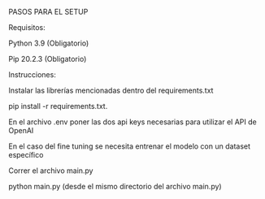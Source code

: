 PASOS PARA EL SETUP


Requisitos:

Python 3.9 (Obligatorio)

Pip 20.2.3 (Obligatorio)

Instrucciones:

Instalar las librerías mencionadas dentro del requirements.txt 

pip install -r requirements.txt.

En el archivo .env poner las dos api keys necesarias para utilizar el API de OpenAI

En el caso del fine tuning se necesita entrenar el modelo con un dataset específico

Correr el archivo main.py

python main.py (desde el mismo directorio del archivo main.py)
